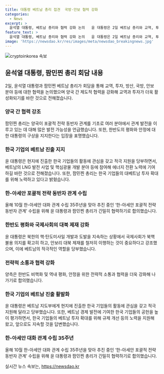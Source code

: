 ```yaml
---
title: 대통령 베트남 총리 접견  국방·안보 협력 강화
categories:
  - News
excerpt: >
  윤석열 대통령, 베트남 총리와 협력 강화 논의   윤 대통령은 2일 베트남 총리와 교역, 투자, 방산, 국방, 안보 분야 등에 대한 협력을 강화하기 위한 논의를 진행했다. 이에 대통령은 한국 기업의 베트남 진출과 활동에 관심을 갖고 적극 지원을 요청하며, 한-아세안 대화 관계 수립 35주년을 맞아 한-아세안 포괄적 전략 동반자 관계 수립을 위한 협력을 강화하기로 했다.
feature_text: >
  윤석열 대통령, 베트남 총리와 협력 강화 논의   윤 대통령은 2일 베트남 총리와 교역, 투자, 방산, 국방, 안보 분야 등에 대한 협력을 강화하기 위한 논의를 진행했다. 이에 대통령은 한국 기업의 베트남 진출과 활동에 관심을 갖고 적극 지원을 요청하며, 한-아세안 대화 관계 수립 35주년을 맞아 한-아세안 포괄적 전략 동반자 관계 수립을 위한 협력을 강화하기로 했다.
image: 'https://newsdao.kr/res/images/meta/newsdao_breakingnews.jpg'
---
```


<p><img src="https://newsdao.kr/res/images/meta/newsdao_breakingnews.jpg" alt="cryptoinkorea 속보" /></p>

<h2 data-ke-size="size26">윤석열 대통령, 팜민찐 총리 회담 내용</h2>

<p data-ke-size="size16">2일, 윤석열 대통령과 팜민찐 베트남 총리가 회담을 통해 교역, 투자, 방산, 국방, 안보 분야 등에 대한 협력을 논의했으며 양국 간 제도적 협력을 강화해 교역과 투자가 더욱 활성화되기를 바란 것으로 전해졌습니다.</p>

<h3>양국 간 협력 강조</h3>

<p data-ke-size="size16">팜민찐 총리는 양국이 포괄적 전략 동반자 관계를 기초로 여러 분야에서 관계 발전을 이루고 있는 데 대해 많은 발전 가능성을 언급했습니다. 또한, 한반도의 평화와 안정에 대한 대통령의 구상을 지지한다는 입장을 표명했습니다.</p>

<h3>한국 기업의 베트남 진출 지지</h3>

<p data-ke-size="size16">윤 대통령은 현지에 진출한 한국 기업들의 활동에 관심을 갖고 적극 지원을 당부하면서, 베트남의 LNG 발전 사업 및 핵심광물 개발 분야 등에 참여해 에너지 전환 노력에 기여하길 바란 것으로 전해졌습니다. 또한, 팜민찐 총리는 한국 기업들의 대베트남 투자 확대를 위해 노력하고 있다고 밝혔습니다.</p>

<h3>한-아세안 포괄적 전략 동반자 관계 수립</h3>

<p data-ke-size="size16">올해 10월 한-아세안 대화 관계 수립 35주년을 맞아 추진 중인 ‘한-아세안 포괄적 전략 동반자 관계’ 수립을 위해 윤 대통령과 팜민찐 총리가 긴밀히 협력하기로 합의했습니다.</p>

<h3>한반도 평화와 국제사회의 대북 제재 강화</h3>

<p data-ke-size="size16">윤 대통령은 북한의 핵·탄도미사일 개발과 도발을 지속하는 상황에서 국제사회가 북핵 불용 의지를 확고히 하고, 안보리 대북 제재를 철저히 이행하는 것이 중요하다고 강조했으며, 이에 베트남의 적극적인 역할을 당부했습니다.</p>

<h3>전략적 소통과 협력 강화</h3>

<p data-ke-size="size16">양측은 한반도 비핵화 및 역내 평화, 안정을 위한 전략적 소통과 협력을 더욱 강화해 나가기로 합의했습니다.</p>

<h3>한국 기업의 베트남 진출 활발화</h3>

<p data-ke-size="size16">윤 대통령은 베트남 지도부에게 현지에 진출한 한국 기업들의 활동에 관심을 갖고 적극 지원해 달라고 당부했습니다. 또한, 베트남 경제 발전에 기여한 한국 기업들의 공헌을 높이 평가하면서, 한국 기업들의 베트남 투자 확대를 위해 규제 개선 등의 노력을 지원해 왔고, 앞으로도 지속할 것을 답변했습니다.</p>

<h3>한-아세안 대화 관계 수립 35주년</h3>

<p data-ke-size="size16">올해 10월 한-아세안 대화 관계 수립 35주년을 맞아 추진 중인 ‘한-아세안 포괄적 전략 동반자 관계’ 수립을 위해 윤 대통령과 팜민찐 총리가 긴밀히 협력하기로 합의했습니다.</p>
실시간 뉴스 속보는, <a href="https://newsdao.kr" rel="dofollow">https://newsdao.kr</a>


